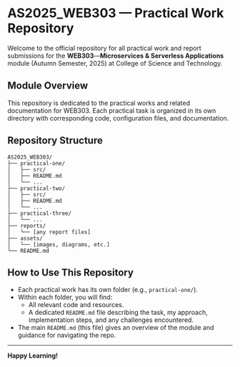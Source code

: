 # AS2025_WEB303 &mdash; Practical Work Repository

Welcome to the official repository for all practical work and report submissions for the **WEB303**&mdash;**Microservices & Serverless Applications** module (Autumn Semester, 2025) at College of Science and Technology.

## Module Overview

This repository is dedicated to the practical works and related documentation for WEB303. Each practical task is organized in its own directory with corresponding code, configuration files, and documentation.

## Repository Structure

```
AS2025_WEB303/
├── practical-one/
│   ├── src/
│   ├── README.md
│   └── ...
├── practical-two/
│   ├── src/
│   ├── README.md
│   └── ...
├── practical-three/
│   └── ...
├── reports/
│   └── [any report files]
├── assets/
│   └── [images, diagrams, etc.]
└── README.md
```

## How to Use This Repository

- Each practical work has its own folder (e.g., `practical-one/`).
- Within each folder, you will find:
  - All relevant code and resources.
  - A dedicated `README.md` file describing the task, my approach, implementation steps, and any challenges encountered.
- The main `README.md` (this file) gives an overview of the module and guidance for navigating the repo.

---

**Happy Learning!**
